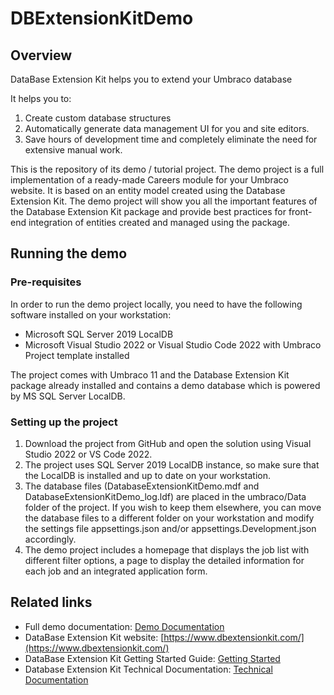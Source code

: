 # DBExtensionKitDemo

## Overview
DataBase Extension Kit helps you to extend your Umbraco database

It helps you to:
1. Create custom database structures
2. Automatically generate data management UI for you and site editors.
3. Save hours of development time and completely eliminate the need for extensive manual work.

This is the repository of its demo / tutorial project.
The demo project is a full implementation of a ready-made Careers module for your Umbraco website. 
It is based on an entity model created using the Database Extension Kit.
The demo project will show you all the important features of the Database Extension Kit package and provide best practices for front-end integration of entities created and managed using the package.

## Running the demo
### Pre-requisites

In order to run the demo project locally, you need to have the following software installed on your workstation:
* Microsoft SQL Server 2019 LocalDB
* Microsoft Visual Studio 2022 or Visual Studio Code 2022 with Umbraco Project template installed

The project comes with Umbraco 11 and the Database Extension Kit package already installed and contains a demo database which is powered by MS SQL Server LocalDB.

### Setting up the project

1. Download the project from GitHub and open the solution using Visual Studio 2022 or VS Code 2022.
2. The project uses SQL Server 2019 LocalDB instance, so make sure that the LocalDB is installed and up to date on your workstation.
3. The database files (DatabaseExtensionKitDemo.mdf and DatabaseExtensionKitDemo_log.ldf) are placed in the umbraco/Data folder of the project. If you wish to keep them elsewhere, you can move the database files to a different folder on your workstation and modify the settings file appsettings.json and/or appsettings.Development.json accordingly.
4. The demo project includes a homepage that displays the job list with different filter options, a page to display the detailed information for each job and an integrated application form.

## Related links

* Full demo documentation: [Demo Documentation](https://hexxu-services-ltd.gitbook.io/database-extension-kit-documentation/demo-project)
* DataBase Extension Kit website: [https://www.dbextensionkit.com/](https://www.dbextensionkit.com/)
* DataBase Extension Kit Getting Started Guide: [Getting Started](https://hexxu-services-ltd.gitbook.io/database-extension-kit-documentation/)
* Database Extension Kit Technical Documentation: [Technical Documentation](https://hexxu-services-ltd.gitbook.io/database-extension-kit-documentation/technical-documentation)
